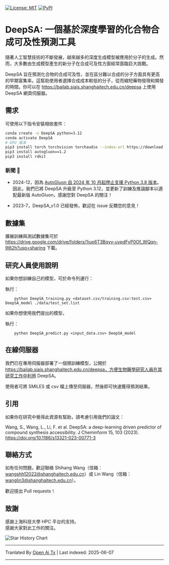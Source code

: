 [![License: MIT](https://img.shields.io/badge/License-MIT-yellow)](https://github.com/Shihang-Wang-58/DeepSA)
[![PyPI](https://img.shields.io/badge/PyPI-cyan)](https://pypi.org/project/deepsa)

# DeepSA: 一個基於深度學習的化合物合成可及性預測工具

隨著人工智慧技術的不斷發展，越來越多的深度生成模型被應用於分子的生成。然而，大多數由生成模型產生的新分子在合成可及性方面經常面臨巨大挑戰。

DeepSA 旨在預測化合物的合成可及性，並在區分難以合成的分子方面具有更高的早期富集率。這幫助使用者選擇合成成本較低的分子，從而縮短藥物發現和開發的時間。你可以在 https://bailab.siais.shanghaitech.edu.cn/deepsa 上使用 DeepSA 網頁伺服器。<br/>

## 需求
可使用以下指令安裝相依套件：
```bash
conda create -n DeepSA python=3.12
conda activate DeepSA
# GPU 版本
pip3 install torch torchvision torchaudio --index-url https://download.pytorch.org/whl/cu118
pip3 install autogluon==1.2
pip3 install rdkit
```
### 新聞 🔔 

* 2024-12，因為 [AutoGluon 自 2024 年 10 月起停止支援 Python 3.8 版本](https://github.com/autogluon/autogluon/pull/4512)。因此，我們已將 DeepSA 升級至 Python 3.12，並更新了訓練及推論腳本以適配最新版 AutoGluon，感謝您對 DeepSA 的關注！

* 2023-7，DeepSA_v1.0 已經發佈，歡迎在 issue 反饋您的意見！

## 數據集
擴展訓練與測試數據集可於 https://drive.google.com/drive/folders/1iup6T3Bqyy-uvpdFyP0Of_WQqn-9l62h?usp=sharing 下載。

## 研究人員使用說明
如果你想訓練自己的模型，可於命令列運行：

執行：
```
    python DeepSA_training.py <dataset.csv/training.csv:test.csv> DeepSA_model ./data/test_set.list
```
如果你想使用我們提出的模型，

執行：
```
    python DeepSA_predict.py <input_data.csv> DeepSA_model
```

## 在線伺服器

我們已在專用伺服器部署了一個預訓練模型，公開於 https://bailab.siais.shanghaitech.edu.cn/deepsa，方便生物醫學研究人員在其研究工作中利用 DeepSA。

使用者可將 SMILES 或 csv 檔上傳至伺服器，然後即可快速獲得預測結果。

## <span id="citelink">引用</span>
如果你在研究中覺得此資源有幫助，請考慮引用我們的論文： 

Wang, S., Wang, L., Li, F. et al. DeepSA: a deep-learning driven predictor of compound synthesis accessibility. J Cheminform 15, 103 (2023). https://doi.org/10.1186/s13321-023-00771-3

## 聯絡方式
如有任何問題，歡迎聯絡 Shihang Wang（信箱：wangshh12022@shanghaitech.edu.cn）或 Lin Wang（信箱：wanglin3@shanghaitech.edu.cn）。

歡迎提出 Pull requests！

## 致謝
感謝上海科技大學 HPC 平台的支持。<br/>
感謝大家對此工作的關注。

![Star History Chart](https://api.star-history.com/svg?repos=Shihang-Wang-58/DeepSA&type=Date)


---

Tranlated By [Open Ai Tx](https://github.com/OpenAiTx/OpenAiTx) | Last indexed: 2025-06-07

---